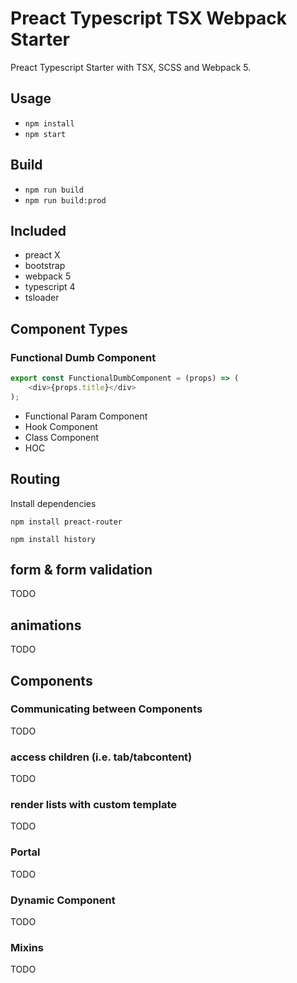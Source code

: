 # Preact Typescript TSX Webpack Starter

Preact Typescript Starter with TSX, SCSS and Webpack 5.

## Usage
* `npm install`
* `npm start`

## Build
* `npm run build`
* `npm run build:prod`

## Included
- preact X
- bootstrap
- webpack 5
- typescript 4
- tsloader


## Component Types
### Functional Dumb Component
```js
export const FunctionalDumbComponent = (props) => (
	<div>{props.title}</div>
);
```

- Functional Param Component
- Hook Component
- Class Component
- HOC

## Routing
Install dependencies

`npm install preact-router`

`npm install history`

## form & form validation
TODO


## animations
TODO



## Components


### Communicating between Components
TODO


### access children (i.e. tab/tabcontent)
TODO


### render lists with custom template
TODO


### Portal
TODO


### Dynamic Component
TODO


### Mixins
TODO


